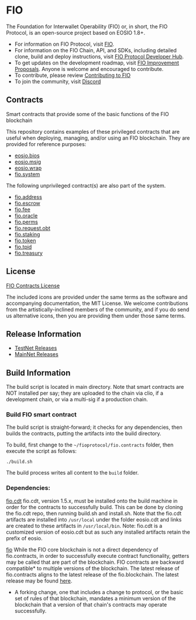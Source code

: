 # FIO
The Foundation for Interwallet Operability (FIO) or, in short, the FIO Protocol, is an open-source project based on EOSIO 1.8+.

* For information on FIO Protocol, visit [FIO](https://fio.net).
* For information on the FIO Chain, API, and SDKs, including detailed clone, build and deploy instructions, visit [FIO Protocol Developer Hub](https://dev.fio.net).
* To get updates on the development roadmap, visit [FIO Improvement Proposals](https://github.com/fioprotocol/fips). Anyone is welcome and encouraged to contribute.
* To contribute, please review [Contributing to FIO](CONTRIBUTING.md)
* To join the community, visit [Discord](https://discord.com/invite/pHBmJCc)

## Contracts
Smart contracts that provide some of the basic functions of the FIO blockchain

This repository contains examples of these privileged contracts that are useful when deploying, managing, and/or using an FIO blockchain.  They are provided for reference purposes:

   * [eosio.bios](./contracts/eosio.bios)
   * [eosio.msig](./contracts/eosio.msig)
   * [eosio.wrap](./contracts/eosio.wrap)
   * [fio.system](./contracts/fio.system)

The following unprivileged contract(s) are also part of the system.
   * [fio.address](./contracts/fio.address)
   * [fio.escrow](./contracts/fio.escrow)
   * [fio.fee](./contracts/fio.fee)
   * [fio.oracle](./contracts/fio.oracle)
   * [fio.perms](./contracts/fio.perms)
   * [fio.request.obt](./contracts/fio.request.obt)
   * [fio.staking](./contracts/fio.staking)
   * [fio.token](./contracts/fio.token)
   * [fio.tpid](./contracts/fio.tpid)
   * [fio.treasury](./contracts/fio.treasury)

## License
[FIO Contracts License](./LICENSE)

The included icons are provided under the same terms as the software and accompanying documentation, the MIT License.  We welcome contributions from the artistically-inclined members of the community, and if you do send us alternative icons, then you are providing them under those same terms.

## Release Information
* [TestNet Releases](docs/releases-testnet.md)
* [MainNet Releases](docs/releases.md)

## Build Information
The build script is located in main directory. Note that smart contracts are NOT installed per say; they are uploaded to the chain via clio, if a development chain, or via a multi-sig if a production chain.

### Build FIO smart contract
The build script is straight-forward; it checks for any dependencies, then builds the contracts, putting the artifacts into the build directory.

To build, first change to the `~/fioprotocol/fio.contracts` folder, then execute the script as follows:

```shell
./build.sh
```

The build process writes all content to the `build` folder.

### Dependencies:
[fio.cdt](https://github.com/fioprotocol/fio.cdt/tree/release/1.5.x)
fio.cdt, version 1.5.x, must be installed onto the build machine in order for the contracts to successfully build. This can be done by cloning the fio.cdt repo, then running build.sh and install.sh. Note that the fio.cdt artifacts are installed into `/usr/local` under the folder eosio.cdt and links are created to these artifacts in `/usr/local/bin`. Note: fio.cdt is a customized version of eosio.cdt but as such any installed artifacts retain the prefix of eosio.

[fio](https://github.com/fioprotocol/fio/)
While the FIO core blockchain is not a direct dependency of fio.contracts, in order to successfully execute contract functionality, getters may be called that are part of the blockchain. FIO contracts are backward compatible* to multiple versions of the blockchain. The latest release of fio.contracts aligns to the latest release of the fio.blockchain. The latest release may be found [here](https://github.com/fioprotocol/fio/releases).

* A forking change, one that includes a change to protocol, or the basic set of rules of that blockchain, mandates a minimum version of the blockchain that a version of that chain's contracts may operate successfully.
